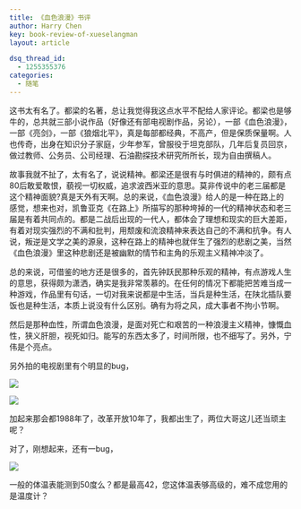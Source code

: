 ```yaml
---
title: 《血色浪漫》书评
author: Harry Chen
key: book-review-of-xueselangman
layout: article

dsq_thread_id:
  - 1255355376
categories:
  - 随笔
---
```


  这书太有名了。都梁的名著，总让我觉得我这点水平不配给人家评论。都梁也是够牛的，总共就三部小说作品（好像还有部电视剧作品，另论），一部《血色浪漫》，一部《亮剑》，一部《狼烟北平》，真是每部都经典，不高产，但是保质保量啊。人也传奇，出身在知识分子家庭，少年参军，曾服役于坦克部队，几年后复员回京，做过教师、公务员、公司经理、石油勘探技术研究所所长，现为自由撰稿人。

  故事我就不扯了，太有名了，说说精神。都梁还是很有与时俱进的精神的，颇有点80后敢爱敢恨，藐视一切权威，追求波西米亚的意思。莫非传说中的老三届都是这个精神面貌?真是天外有天啊。总的来说，《血色浪漫》给人的是一种在路上的感觉，想来也对，凯鲁亚克《在路上》所描写的那种垮掉的一代的精神状态和老三届是有着共同点的。都是二战后出现的一代人，都体会了理想和现实的巨大差距，有着对现实强烈的不满和批判，用颓废和流浪精神来表达自己的不满和抗争。有人说，叛逆是文学之美的源泉，这种在路上的精神也就伴生了强烈的悲剧之美，当然《血色浪漫》里这种悲剧还是被幽默的情节和主角的乐观主义精神冲淡了。

  总的来说，可借鉴的地方还是很多的，首先钟跃民那种乐观的精神，有点游戏人生的意思，获得颇为潇洒，确实是我非常羡慕的。在任何的情况下都能把苦难当成一种游戏，作品里有句话，一切对我来说都是中生活，当兵是种生活，在陕北插队要饭也是种生活，本质上说没有什么区别。确有为将之风，成大事者不拘小节啊。

  然后是那种血性，所谓血色浪漫，是面对死亡和艰苦的一种浪漫主义精神，慷慨血性，狭义肝胆，视死如归。能写的东西太多了，时间所限，也不细写了。另外，宁伟是个亮点。

  另外拍的电视剧里有个明显的bug，

![][1]

![][2]

  加起来那会都1988年了，改革开放10年了，我都出生了，两位大哥这儿还当顽主呢？

  对了，刚想起来，还有一bug，

![][3]

  一般的体温表能测到50度么？都是最高42，您这体温表够高级的，难不成您用的是温度计？

   [1]: http://1861.img.pp.sohu.com.cn/images/blog/2009/9/1/22/2/12423f17da8g215.jpg
   [2]: http://1811.img.pp.sohu.com.cn/images/blog/2009/9/1/22/2/1242400f05cg214.jpg
   [3]: http://1841.img.pp.sohu.com.cn/images/blog/2009/9/2/21/27/124290f5f49g215.jpg
